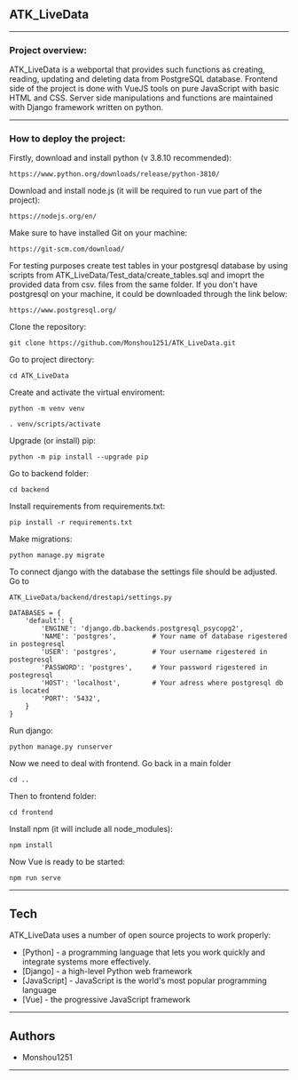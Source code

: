 ## ATK_LiveData

---

### Project overview:

ATK_LiveData is a webportal that provides such functions as creating, reading, updating and deleting data from PostgreSQL database.
Frontend side of the project is done with VueJS tools on pure JavaScript with basic HTML and CSS. Server side manipulations and functions are maintained with Django framework written on python.

---

### How to deploy the project:

Firstly, download and install python (v 3.8.10 recommended):

```
https://www.python.org/downloads/release/python-3810/
```

Download and install node.js (it will be required to run vue part of the project):

```
https://nodejs.org/en/
```

Make sure to have installed Git on your machine:

```
https://git-scm.com/download/
```

For testing purposes create test tables in your postgresql database by using scripts from ATK_LiveData/Test_data/create_tables.sql and imoprt the provided data from csv. files from the same folder.
If you don't have postgresql on your machine, it could be downloaded through the link below:

```
https://www.postgresql.org/
```

Clone the repository:

```
git clone https://github.com/Monshou1251/ATK_LiveData.git
```

Go to project directory:

```
cd ATK_LiveData
```

Create and activate the virtual enviroment:

```
python -m venv venv

```

```
. venv/scripts/activate
```

Upgrade (or install) pip:

```
python -m pip install --upgrade pip
```

Go to backend folder:

```
cd backend
```

Install requirements from requirements.txt:

```
pip install -r requirements.txt
```

Make migrations:

```
python manage.py migrate
```

To connect django with the database the settings file should be adjusted.
Go to

```
ATK_LiveData/backend/drestapi/settings.py
```

```
DATABASES = {
    'default': {
        'ENGINE': 'django.db.backends.postgresql_psycopg2',
        'NAME': 'postgres',         # Your name of database rigestered in postegresql
        'USER': 'postgres',         # Your username rigestered in postegresql
        'PASSWORD': 'postgres',     # Your password rigestered in postegresql
        'HOST': 'localhost',        # Your adress where postgresql db is located
        'PORT': '5432',
    }
}
```

Run django:

```
python manage.py runserver
```

Now we need to deal with frontend.
Go back in a main folder

```
cd ..
```

Then to frontend folder:

```
cd frontend
```

Install npm (it will include all node_modules):

```
npm install
```

Now Vue is ready to be started:

```
npm run serve
```

---

## Tech

ATK_LiveData uses a number of open source projects to work properly:

- [Python] - a programming language that lets you work quickly and integrate systems more effectively.
- [Django] - a high-level Python web framework
- [JavaScript] - JavaScript is the world's most popular programming language
- [Vue] - the progressive JavaScript framework

---

## Authors

- Monshou1251

---
